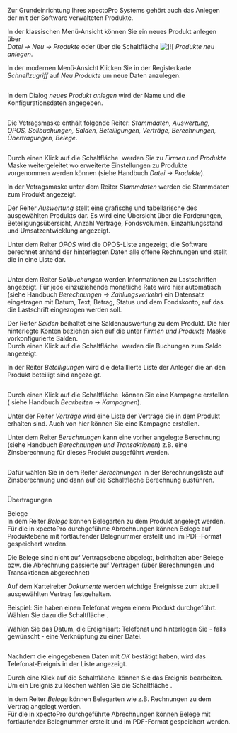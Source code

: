 <!DOCTYPE html>
<html>
<head>
<meta charset="utf-8">
<meta name="viewport" content="width=device-width, initial-scale=1.0">
<title>700_Produkte.md</title>
<link rel="stylesheet" href="https://stackedit.io/res-min/themes/base.css" />
<script type="text/javascript" src="https://cdn.mathjax.org/mathjax/latest/MathJax.js?config=TeX-AMS_HTML"></script>
</head>
<body><div class="container"><p>Zur Grundeinrichtung Ihres xpectoPro Systems gehört auch das Anlegen der mit der Software verwalteten Produkte. </p>

<p>In der klassischen Menü-Ansicht können Sie ein neues Produkt anlegen über  <br>
 <em>Datei → Neu → Produkte</em> oder über die Schaltfläche <img src="http://xpecto.github.io/docs/img/img_1461405309793.png" alt="]![" title="">  <em>Produkte neu anlegen</em>.</p>

<p>In der modernen Menü-Ansicht Klicken Sie in der Registerkarte <em>Schnellzugriff</em> auf <em>Neu</em> <em>Produkte</em> um neue Daten anzulegen.</p>

<p><img src="http://xpecto.github.io/docs/img/img_1461566925342.png" alt="" title=""></p>

<p>In dem Dialog <em>neues Produkt anlegen</em> wird der Name und die Konfigurationsdaten angegeben.</p>

<p><img src="http://xpecto.github.io/docs/img/img_1461405250623.png" alt="" title=""></p>

<p>Die Vetragsmaske enthält folgende Reiter: <em>Stammdaten, Auswertung, OPOS, Sollbuchungen, Salden, Beteiligungen, Verträge, Berechnungen, Übertragungen, Belege</em>.</p>

<p><img src="http://xpecto.github.io/docs/img/img_1461405662900.png" alt="" title=""></p>

<p>Durch einen Klick auf die Schaltfläche <img src="http://xpecto.github.io/docs/img/img_1461568213135.png" alt="" title=""> werden Sie zu <em>Firmen und Produkte</em> Maske weitergeleitet wo erweiterte Einstellungen zu Produkte vorgenommen werden können (siehe Handbuch <em>Datei → Produkte</em>). <br>
<img src="http://xpecto.github.io/docs/img/img_1461406046330.png" alt="" title=""></p>

<p>In der Vetragsmaske unter dem Reiter <em>Stammdaten</em> werden die Stammdaten zum Produkt angezeigt.</p>

<p>Der Reiter <em>Auswertung</em> stellt eine grafische und tabellarische des ausgewählten Produkts dar. Es wird eine Übersicht über die Forderungen, Beteiligungsübersicht, Anzahl Verträge, Fondsvolumen, Einzahlungsstand und Umsatzentwicklung angezeigt.</p>

<p>Unter dem Reiter <em>OPOS</em> wird die OPOS-Liste angezeigt, die Software berechnet anhand der hinterlegten Daten alle offene Rechnungen und stellt die in eine Liste dar.</p>

<p><img src="http://xpecto.github.io/docs/img/img_1461568583275.png" alt="" title=""></p>

<p>Unter dem Reiter <em>Sollbuchungen</em> werden Informationen zu Lastschriften angezeigt. Für jede einzuziehende monatliche Rate wird hier automatisch (siehe Handbuch <em>Berechnungen → Zahlungsverkehr</em>) ein Datensatz eingetragen mit Datum, Text, Betrag, Status und dem Fondskonto, auf das die Lastschrift eingezogen werden soll.</p>

<p>Der Reiter <em>Salden</em> beihaltet eine Saldenauswertung zu dem Produkt. Die hier hinterlegte Konten beziehen sich auf die unter <em>Firmen und Produkte</em> Maske vorkonfigurierte Salden. <br>
Durch einen Klick auf die Schaltfläche <img src="http://xpecto.github.io/docs/img/img_1461570397385.png" alt="" title=""> werden die Buchungen zum Saldo angezeigt.</p>

<p>In der Reiter <em>Beteiligungen</em> wird die detaillierte Liste der Anleger die an den Produkt beteiligt sind angezeigt. </p>

<p><img src="http://xpecto.github.io/docs/img/img_1461570695006.png" alt="" title=""></p>

<p>Durch einen Klick auf die Schaltfläche <img src="http://xpecto.github.io/docs/img/img_1461571103101.png" alt="" title=""> können Sie eine Kampagne erstellen ( siehe Handbuch <em>Bearbeiten → Kampagnen</em>).</p>

<p>Unter der Reiter <em>Verträge</em> wird eine Liste der Verträge die in dem Produkt erhalten sind. Auch von hier können Sie eine Kampagne erstellen.</p>

<p>Unter dem Reiter <em>Berechnungen</em> kann eine vorher angelegte Berechnung (siehe Handbuch <em>Berechnungen und Transaktionen</em>)  z.B. eine Zinsberechnung für dieses Produkt ausgeführt werden.</p>

<p><img src="http://xpecto.github.io/docs/img/img_1461406481399.png" alt="" title=""></p>

<p>Dafür wählen Sie in dem Reiter <em>Berechnungen</em> in der Berechnungsliste auf Zinsberechnung und dann auf die Schaltfläche Berechnung ausführen. <br>
<img src="http://xpecto.github.io/docs/img/img_1461408021580.png" alt="" title=""></p>

<p><img src="http://xpecto.github.io/docs/img/img_1461407735380.png" alt="" title=""></p>

<p>Übertragungen</p>

<p>Belege  <br>
In dem Reiter <em>Belege</em> können Belegarten zu dem Produkt angelegt werden. Für die in xpectoPro durchgeführte Abrechnungen können Belege auf Produktebene mit fortlaufender Belegnummer erstellt und im PDF-Format gespeichert werden. </p>

<p>Die Belege sind nicht auf Vertragsebene abgelegt, beinhalten aber Belege bzw. die Abrechnung passierte auf Verträgen (über Berechnungen und Transaktionen abgerechnet)</p>

<p>Auf dem Karteireiter <em>Dokumente</em> werden wichtige Ereignisse zum aktuell ausgewählten Vertrag festgehalten.   </p>

<p>Beispiel: Sie haben einen Telefonat wegen einem Produkt durchgeführt.  <br>
Wählen Sie dazu die Schaltfläche <img src="http://xpecto.github.io/docs/img/img_1461159119190.png" alt="" title="">.</p>

<p>Wählen Sie das Datum, die Ereignisart: Telefonat und hinterlegen Sie - falls gewünscht - eine Verknüpfung zu einer Datei. </p>

<p><img src="http://xpecto.github.io/docs/img/img_1461159331075.png" alt="" title=""></p>

<p>Nachdem die eingegebenen Daten mit <em>OK</em> bestätigt haben, wird das Telefonat-Ereignis in der Liste  angezeigt.</p>

<p>Durch eine Klick auf die Schaltfläche <img src="http://xpecto.github.io/docs/img/img_1461159194556.png" alt="" title=""> können Sie das Ereignis bearbeiten. Um ein Ereignis zu löschen wählen Sie die Schaltfläche <img src="http://xpecto.github.io/docs/img/img_1461159231005.png" alt="" title="">.</p>

<p>In dem Reiter <em>Belege</em> können Belegarten wie z.B. Rechnungen zu dem Vertrag angelegt werden. <br>
Für die in xpectoPro durchgeführte Abrechnungen können Belege mit fortlaufender Belegnummer erstellt und im PDF-Format gespeichert werden.</p></div></body>
</html>
